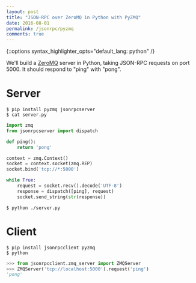 ```yaml
---
layout: post
title: "JSON-RPC over ZeroMQ in Python with PyZMQ"
date: 2016-08-01
permalink: /jsonrpc/pyzmq
comments: true
---
```

{::options syntax_highlighter_opts="default_lang: python" /}

We'll build a [ZeroMQ](http://zeromq.org) server in Python, taking JSON-RPC
requests on port 5000. It should respond to "ping" with "pong".

Server
======

``` shell
$ pip install pyzmq jsonrpcserver
$ cat server.py
```
```python
import zmq
from jsonrpcserver import dispatch

def ping():
    return 'pong'

context = zmq.Context()
socket = context.socket(zmq.REP)
socket.bind('tcp://*:5000')

while True:
    request = socket.recv().decode('UTF-8')
    response = dispatch([ping], request)
    socket.send_string(str(response))
```
``` shell
$ python ./server.py
```

Client
======

``` shell
$ pip install jsonrpcclient pyzmq
$ python
```
```python
>>> from jsonrpcclient.zmq_server import ZMQServer
>>> ZMQServer('tcp://localhost:5000').request('ping')
'pong'
```
